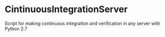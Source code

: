 # CintinuousIntegrationServer
Script for making continuous integration and verification in any server with Python 2.7
